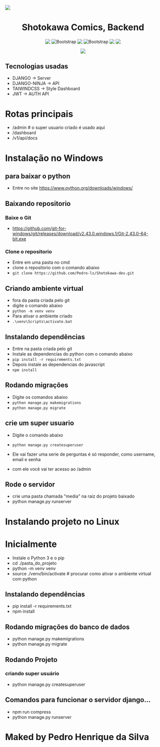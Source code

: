 

<img align="center" src="https://shotokawa.com.br/static/Shotokawa/logo_name.png" />

<h1 align="center">Shotokawa Comics, Backend</h1>

<p align="center">
  <img align="center" src="https://img.shields.io/badge/python-darkblue?style=for-the-badge&logo=python&logoColor=yellow" />
  <img align="center" src="https://img.shields.io/badge/django-white?style=for-the-badge&logo=django&logoColor=darkgreen" alt="Bootstrap" />
  <img align="center" src="https://img.shields.io/badge/Swagger-green?style=for-the-badge&logo=swagger&logoColor=white" />
  <img align="center" src="https://img.shields.io/badge/Tailwindcss-blue?style=for-the-badge&logo=tailwindcss&logoColor=white" alt="Bootstrap" />

  <img align="center" src="https://img.shields.io/badge/Javascript-yellow?style=for-the-badge&logo=javascript&logoColor=black" />
  <img align="center" src="https://img.shields.io/badge/Jquery-blue?style=for-the-badge&logo=jquery&logoColor=black" />
</p>

<p align="center">
   <img src="http://img.shields.io/static/v1?label=STATUS&message=%20EM%20andamento&color=yellow&style=for-the-badge" />
</p>

## Tecnologias usadas
- DJANGO -> Server
- DJANGO-NINJA -> API
- TAIWINDCSS -> Style Dashboard
- JWT -> AUTH API

# Rotas principais

- /admin # o super usuario criado é usado aqui
- /dashboard
- /v1/api/docs

# Instalação no Windows

## para baixar o python
- Entre no site https://www.python.org/downloads/windows/

## Baixando repositorio
### Baixe o Git
- https://github.com/git-for-windows/git/releases/download/v2.43.0.windows.1/Git-2.43.0-64-bit.exe
### Clone o repositorio
- Entre em uma pasta no cmd
- clone o repositorio com o comando abaixo 
- ` git clone https://github.com/Pedro-ls/Shotokawa-dev.git `
## Criando ambiente virtual
- fora da pasta criada pelo git
- digite o comando abaixo
- ` python -m venv venv `
- Para ativar o ambiente criado
- ` .\venv\Scripts\activate.bat ` 
## Instalando dependências
- Entre na pasta criada pelo git
- Instale as dependencias do python com o comando abaixo
- `pip install -r requirements.txt`
- Depois instale as dependencias do javascript
- `npm install `
## Rodando migrações
- Digite os comandos abaixo
- `python manage.py makemigrations `
- `python manage.py migrate `
## crie um super usuario

- Digite o comando abaixo
- `python manage.py createsuperuser`
- Ele vai fazer uma serie de perguntas é só responder, como username, email e senha

- com ele você vai ter acesso ao /admin

## Rode o servidor
- crie uma pasta chamada "media" na raiz do projeto baixado
- python manage.py runserver

# Instalando projeto no Linux

# Inicialmente

- Instale o Python 3 e o pip
- cd ./pasta_do_projeto
- python -m venv venv
- source ./venv/bin/activate # procurar como ativar o ambiente virtual com python

## Instalando dependências
- pip install -r requirements.txt
- npm install

## Rodando migrações do banco de dados

- python manage.py makemigrations
- python manage.py migrate

## Rodando Projeto
### criando super usuário

- python manage.py createsuperuser

## Comandos para funcionar o servidor django...

- npm run compress
- python manage.py runserver

# Maked by Pedro Henrique da Silva
